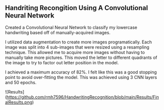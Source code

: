 ## Handriting Recongition Using A Convolutional Neural Network
Created a Convolutional Neural Network to classify my lowercase handwriting based off of manually-acquired images.

I utilized data augmentation to create more images programatically. Each image was split into 4 sub-images that were resized using a resampling technique. This allowed me to acquire more images without having to manually take more pictures. This moved the letter to different quadrants of the image to try to factor out letter position in the model. 

I achieved a maximum accuracy of 82%. I felt like this was a good stopping point to avoid over-fitting the model. This was achieved using 3 CNN layers and 50 epochs. 

![Results] (https://github.com/rmh7596/HandwritingRecognition/blob/main/Results/FinalResults.png)
